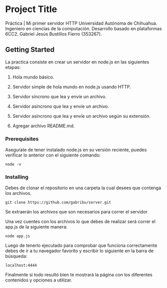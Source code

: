 # Project Title

Práctica | Mi primer servidor HTTP
Universidad Autónoma de Chihuahua. 
Ingeniero en ciencias de la computación. 
Desarrollo basado en plataformas 6CC2. 
Gabriel Jesús Bustillos Fierro (353267).

## Getting Started

La practica consiste en crear un servidor en node.js en las siguientes etapas:

1) Hola mundo básico.

2) Servidor simple de hola mundo en node.js usando HTTP.

3) Servidor síncrono que lea y envíe un archivo.

4) Servidor asíncrono que lea y envíe un archivo.

5) Servidor asíncrono que lea y envíe un archivo según su extensión.

6) Agregar archivo README.md.

### Prerequisites

Asegurate de tener instalado node.js en su versión reciente, puedes verificar lo anterior con el siguiente comando:
```
node -v
```

### Installing

Debes de clonar el repositorio en una carpeta la cual desees que contenga los archivos.

```
git clone https://github.com/gabribu/server.git
```

Se extraerán los archivos que son necesarios para correr el servidor 

Una vez cuentes con los archivos lo que debes de realizar será correr el app.js de la siguiente manera:
```
node app.js
```
Luego de tenerlo ejecutado para comprobar que funciona correctamente debes de ir a tu navegador favorito y escribir lo siguiente en la barra de búsqueda:
```
localhost:4444
```
Finalmente si todo resultó bien te mostrará la página con los diferentes contenidos y opciones a utilizar.

